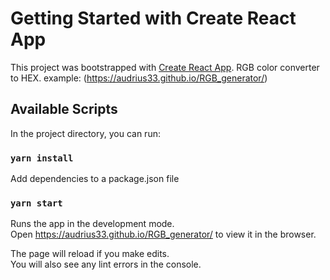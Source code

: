 # Getting Started with Create React App

This project was bootstrapped with [Create React App](https://github.com/facebook/create-react-app).
RGB color converter to HEX.
example: (https://audrius33.github.io/RGB_generator/)

## Available Scripts

In the project directory, you can run:

### `yarn install`

Add dependencies to a package.json file

### `yarn start`

Runs the app in the development mode.\
Open https://audrius33.github.io/RGB_generator/ to view it in the browser.

The page will reload if you make edits.\
You will also see any lint errors in the console.

